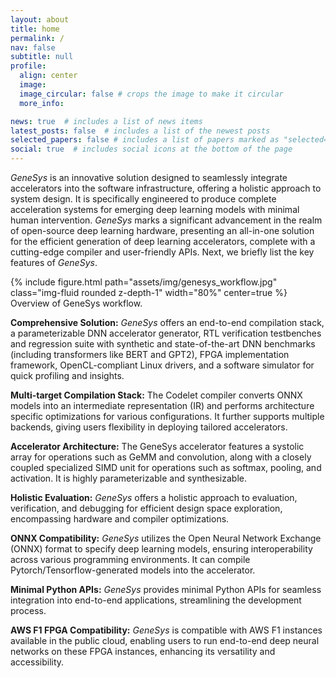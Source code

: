```yaml
---
layout: about
title: home 
permalink: /
nav: false
subtitle: null
profile:
  align: center
  image: 
  image_circular: false # crops the image to make it circular
  more_info:

news: true  # includes a list of news items
latest_posts: false  # includes a list of the newest posts
selected_papers: false # includes a list of papers marked as "selected={true}"
social: true  # includes social icons at the bottom of the page
---
```


_GeneSys_ is an innovative solution designed to seamlessly integrate accelerators into the software infrastructure, offering a holistic approach to system design. 
It is specifically engineered to produce complete acceleration systems for emerging deep learning models with minimal human intervention. 
_GeneSys_ marks a significant advancement in the realm of open-source deep learning hardware, presenting an all-in-one solution for the efficient generation of deep learning accelerators, complete with a cutting-edge compiler and user-friendly APIs.
Next, we briefly list the key features of _GeneSys_.

<div class="row mt-3">
    <div class="col-sm mt-3 mt-md-0">
        {% include figure.html path="assets/img/genesys_workflow.jpg" class="img-fluid rounded z-depth-1" width="80%" center=true %}
    </div>
</div>
<div class="caption">
    Overview of GeneSys workflow.
</div>

**Comprehensive Solution:** _GeneSys_ offers an end-to-end compilation stack, a parameterizable DNN accelerator generator, RTL verification testbenches and regression suite with synthetic and state-of-the-art DNN benchmarks (including transformers like BERT and GPT2), FPGA implementation framework, OpenCL-compliant Linux drivers, and a software simulator for quick profiling and insights.

**Multi-target Compilation Stack:** The Codelet compiler converts ONNX models into an intermediate representation (IR) and performs architecture specific optimizations for various configurations.
It further supports multiple backends, giving users flexibility in deploying tailored accelerators.

**Accelerator Architecture:** The GeneSys accelerator features a systolic array for operations such as GeMM and convolution, along with a closely coupled specialized SIMD unit for operations such as softmax, pooling, and activation.
It is highly parameterizable and synthesizable.

**Holistic Evaluation:** _GeneSys_ offers a holistic approach to evaluation, verification, and debugging for efficient design space exploration, encompassing hardware and compiler optimizations.

**ONNX Compatibility:** _GeneSys_ utilizes the Open Neural Network Exchange (ONNX) format to specify deep learning models, ensuring interoperability across various programming environments. It can compile Pytorch/Tensorflow-generated models into the accelerator.

**Minimal Python APIs:** _GeneSys_ provides minimal Python APIs for seamless integration into end-to-end applications, streamlining the development process.

**AWS F1 FPGA Compatibility:** _GeneSys_ is compatible with AWS F1 instances available in the public cloud, enabling users to run end-to-end deep neural networks on these FPGA instances, enhancing its versatility and accessibility.

<!-- OLD FRONT PAGE -->
<!-- _GeneSys_ is a programmable deep learning acceleration system generator.
The core computation engines in _GeneSys_ are a systolic array (for operations such as convolution) and SIMD engine (for operations such as ReLU and pooling). _GeneSys_ is parametrizable, and it is possible to automatically generate hardware with different numbers of processing elements, on-chip buffer configurations, and memory bandwidths.
The generated accelerator acts like a co-processor connected to the host via the PCIe bus.
The target workloads for the accelerator are computer vision and transformers-based models. -->
